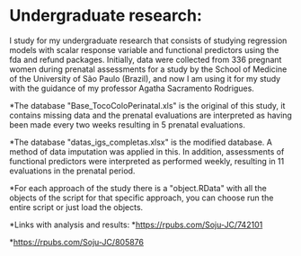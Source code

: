 # Undergraduate research:
I study for my undergraduate research that consists of studying regression models with scalar response variable and functional predictors using the fda and refund packages. Initially, data were collected from 336 pregnant women during prenatal assessments for a study by the School of Medicine of the University of São Paulo (Brazil), and now I am using it for my study with the guidance of my professor Agatha Sacramento Rodrigues.

*The database "Base_TocoColoPerinatal.xls" is the original of this study, it contains missing data and
the prenatal evaluations are interpreted as having been made every two weeks resulting in 5 prenatal
evaluations. 

*The database "datas_igs_completas.xlsx" is the modified database.  A method of data imputation was applied in this. In addition, assessments of functional predictors were
interpreted as performed weekly, resulting in 11 evaluations in the prenatal period.

*For each approach of the study there is a "object.RData" with all the objects of the script for that
specific approach, you can choose run the entire script or just load the objects.

*Links with analysis and results:
*https://rpubs.com/Soju-JC/742101

*https://rpubs.com/Soju-JC/805876
